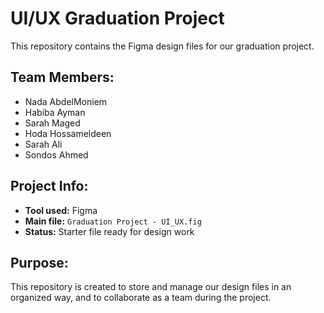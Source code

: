 # UI/UX Graduation Project

This repository contains the Figma design files for our graduation project.

## Team Members:
- Nada AbdelMoniem
- Habiba Ayman
- Sarah Maged
- Hoda Hossameldeen
- Sarah Ali
- Sondos Ahmed   

## Project Info:
- **Tool used:** Figma  
- **Main file:** `Graduation Project - UI_UX.fig`  
- **Status:** Starter file ready for design work  

## Purpose:
This repository is created to store and manage our design files in an organized way, and to collaborate as a team during the project.
